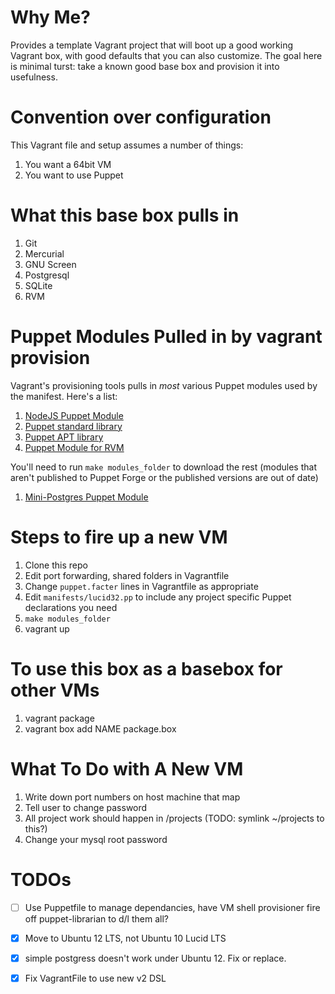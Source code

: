 Why Me?
==========================================================

Provides a template Vagrant project that will boot up a good working Vagrant box, with good defaults that you can also customize. The goal here is minimal turst: take a known good base box and provision it into usefulness.

Convention over configuration
=========================================================

This Vagrant file and setup assumes a number of things:

  1. You want a 64bit VM
  2. You want to use Puppet

What this base box pulls in
==========================================================

  1. Git
  2. Mercurial
  3. GNU Screen
  4. Postgresql
  5. SQLite
  7. RVM


Puppet Modules Pulled in by vagrant provision
===========================================================

Vagrant's provisioning tools pulls in *most* various Puppet modules used by the manifest. Here's a list:

  1. [NodeJS Puppet Module](https://github.com/puppetlabs/puppetlabs-nodejs)
  2. [Puppet standard library](https://github.com/puppetlabs/puppetlabs-stdlib)
  3. [Puppet APT library](https://github.com/puppetlabs/puppetlabs-apt)
  3. [Puppet Module for RVM](https://github.com/maestrodev/puppet-rvm)

You'll need to run `make modules_folder` to download the rest (modules that aren't published to Puppet Forge or the published versions are out of date)

  1. [Mini-Postgres Puppet Module](https://github.com/rwilcox/puppet_mini_postgres)
  
  

Steps to fire up a new VM
===========================================================

  1. Clone this repo
  2. Edit port forwarding, shared folders in Vagrantfile
  3. Change `puppet.facter` lines in Vagrantfile as appropriate
  4. Edit `manifests/lucid32.pp` to include any project specific Puppet declarations you need
  5. `make modules_folder`
  6. vagrant up

To use this box as a basebox for other VMs
=========================================================

  1. vagrant package
  2. vagrant box add NAME package.box

What To Do with A New VM
==========================================================

  1. Write down port numbers on host machine that map
  2. Tell user to change password
  3. All project work should happen in /projects (TODO: symlink ~/projects to this?)
  4. Change your mysql root password
  
TODOs
=====================

  - [ ] Use Puppetfile to manage dependancies, have VM shell provisioner fire off puppet-librarian to d/l them all?
  - [X] Move to Ubuntu 12 LTS, not Ubuntu 10 Lucid LTS
  - [X] simple postgress doesn't work under Ubuntu 12. Fix or replace.
  - [X] Fix VagrantFile to use new v2 DSL

